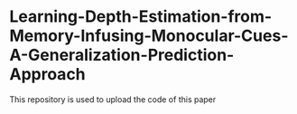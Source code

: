 # Learning-Depth-Estimation-from-Memory-Infusing-Monocular-Cues-A-Generalization-Prediction-Approach
This repository is used to upload the code of this paper
